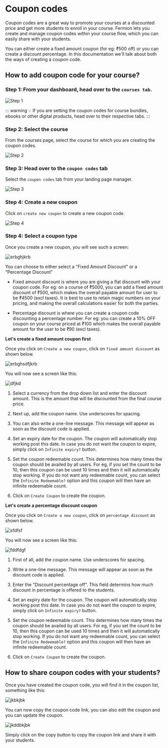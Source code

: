 # Coupon codes

Coupon codes are a great way to promote your courses at a discounted price and get more students to enroll in your course. Fermion lets you create and manage coupon codes within your course flow, which you can easily share with your students.

You can either create a fixed amount coupon (for eg: ₹500 off) or you can create a discount percentage. In this documentation we'll talk about both the ways of creating a coupon code.

## How to add coupon code for your course?

### Step 1: From your dashboard, head over to the `courses tab`.

![Step 1](https://codedamn-website-assets.s3.us-east-1.amazonaws.com/uploads/19-11-2024/22%402x.jkyvqz.png)

::: warning 💡 If you are setting the coupon codes for course bundles, ebooks or other digital products, head over to their respective tabs.
:::

### Step 2: Select the course

From the courses page, select the course for which you are creating the coupon codes.

![Step 2](https://codedamn-website-assets.s3.us-east-1.amazonaws.com/uploads/19-11-2024/19%402x.mhnqhl.png)

### Step 3: Head over to the `coupon codes` tab

Select the `coupon codes` tab from your landing page manager.

![Step 3](https://codedamn-website-assets.s3.us-east-1.amazonaws.com/uploads/19-11-2024/02%402x.ijotvc.png)

### Step 4: Create a new coupon

Click on `create new coupon` to create a new coupon code.

![Step 4](https://codedamn-website-assets.s3.us-east-1.amazonaws.com/uploads/19-11-2024/57%402x.mxuauc.png)

### Step 4: Select a coupon type

Once you create a new coupon, you will see such a screen:

![erbghjkrb](https://codedamn-website-assets.s3.us-east-1.amazonaws.com/uploads/19-11-2024/32%E2%80%AFAM.aiujah.png)

You can choose to either select a "Fixed Amount Discount" or a "Percentage Discount"

- Fixed amount discount is where you are giving a flat discount with your coupon code. For eg: on a course of ₹5000, you can add a fixed amount discount of ₹500, which makes the overall payable amount for user to be ₹4500 (excl taxes). It is best to use to retain magic numbers on your pricing, and making the overall calculations easier for both the parties.

- Percentage discount is where you can create a coupon code discounting a percentage number. For eg: you can create a 10% OFF coupon on your course priced at ₹100 which makes the overall payable amount for the user to be ₹90 (excl taxes).

**Let's create a fixed amount coupon first**

Once you click on `Create a new coupon`, click on `fixed amount discount` as shown below.

![erbghsdfjkrb](https://codedamn-website-assets.s3.us-east-1.amazonaws.com/uploads/19-11-2024/57%402x.satsny.png)

You will now see a screen like this:

![dfjkd](https://codedamn-website-assets.s3.us-east-1.amazonaws.com/uploads/19-11-2024/59%402x.iwshbf.png)

1. Select a currency from the drop down list and enter the discount amount. This is the amount that will be discounted from the final course price.

2. Next up, add the coupon name. Use underscores for spacing.

3. You can also write a one-line message. This message will appear as soon as the discount code is applied.

4. Set an expiry date for the coupon. The coupon will automatically stop working post this date. In case you do not want the coupon to expire, simply click on `Infinite expiry?` button.

5. Set the coupon redeemable count. This determines how many times the coupon should be availed by all users. For eg, if you set the count to be 10, then this coupon can be used 10 times and then it will automatically stop working. If you do not want any redeemable count, you can select the `Infinite Redeemable?` option and this coupon will then have an infinite redeemable count.

6. Click on `Create Coupon` to create the coupon.

**Let's create a percentage discount coupon**

Once you click on `Create a new coupon`, click on `percentage discount` as shown below.

![sfdfsf](https://codedamn-website-assets.s3.us-east-1.amazonaws.com/uploads/19-11-2024/59%402x.shahke.png)

You will now see a screen like this:

![fddfdgf](https://codedamn-website-assets.s3.us-east-1.amazonaws.com/uploads/19-11-2024/55%402x.fwiwjj.png)

1. First of all, add the coupon name. Use underscores for spacing.

2. Write a one-line message. This message will appear as soon as the discount code is applied.

3. Enter the "Discount percentage off". This field determins how much discount in percentage is offered to the students.

4. Set an expiry date for the coupon. The coupon will automatically stop working post this date. In case you do not want the coupon to expire, simply click on `Infinite expiry?` button.

5. Set the coupon redeemable count. This determines how many times the coupon should be availed by all users. For eg, if you set the count to be 10, then this coupon can be used 10 times and then it will automatically stop working. If you do not want any redeemable count, you can select the `Infinite Redeemable?` option and this coupon will then have an infinite redeemable count.

6. Click on `Create Coupon` to create the coupon.

## How to share coupon codes with your students?

Once you have created the coupon code, you will find it in the coupon list, something like this:

![jkbkjbk](https://codedamn-website-assets.s3.us-east-1.amazonaws.com/uploads/20-11-2024/54%402x.tlcjly.png)

You can now copy the coupon code link, you can also edit the coupon and you can update the coupon.

![jkddbkjbk](https://codedamn-website-assets.s3.us-east-1.amazonaws.com/uploads/20-11-2024/16%402x.fntccg.png)

Simply click on the copy button to copy the coupon link and share it with your students.
